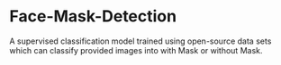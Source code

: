 # Face-Mask-Detection
A supervised classification model trained using open-source data sets which can classify provided images into with Mask or without Mask.
